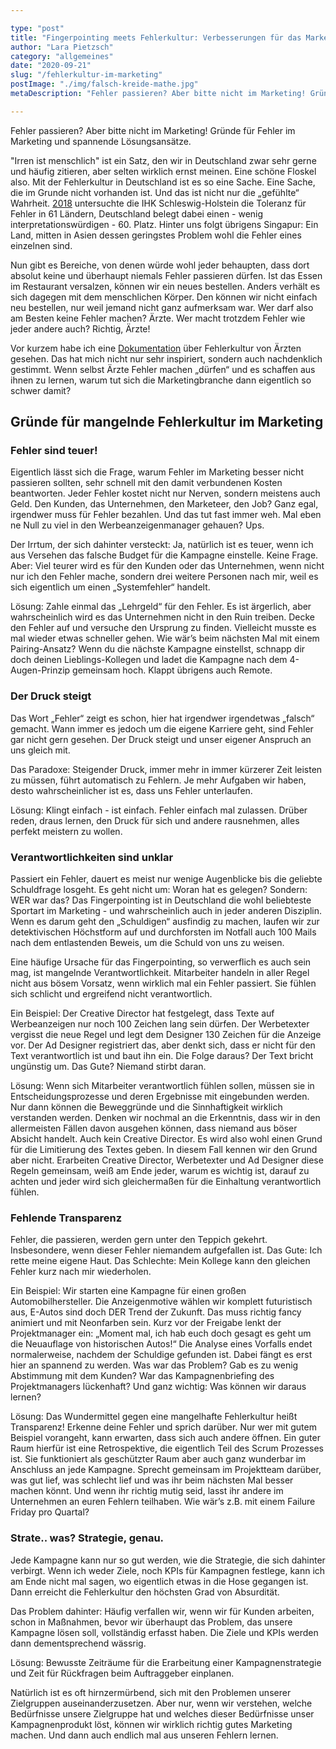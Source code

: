 ```yaml
---

type: "post"
title: "Fingerpointing meets Fehlerkultur: Verbesserungen für das Marketing"
author: "Lara Pietzsch"
category: "allgemeines"
date: "2020-09-21"
slug: "/fehlerkultur-im-marketing"
postImage: "./img/falsch-kreide-mathe.jpg"
metaDescription: "Fehler passieren? Aber bitte nicht im Marketing! Gründe für Fehler im Marketing und spannende Lösungsansätze"

---
```


Fehler passieren? Aber bitte nicht im Marketing! Gründe für Fehler im Marketing und spannende Lösungsansätze.

"Irren ist menschlich" ist ein Satz, den wir in Deutschland zwar sehr gerne und häufig zitieren, aber selten wirklich ernst meinen. Eine schöne Floskel also. Mit der Fehlerkultur in Deutschland ist es so eine Sache. Eine Sache, die im Grunde nicht vorhanden ist.
Und das ist nicht nur die „gefühlte“ Wahrheit. <a href="https://www.welt.de/wirtschaft/bilanz/article178370014/Unternehmensfuehrung-Deutschland-braucht-eine-neue-Fehlerkultur.html" target="_blank">2018</a> untersuchte die IHK Schleswig-Holstein die Toleranz für Fehler in 61 Ländern, Deutschland belegt dabei einen - wenig interpretationswürdigen - 60. Platz. Hinter uns folgt übrigens Singapur: Ein Land, mitten in Asien dessen geringstes Problem wohl die Fehler eines einzelnen sind. 

Nun gibt es Bereiche, von denen würde wohl jeder behaupten, dass dort absolut keine und überhaupt niemals Fehler passieren dürfen. Ist das Essen im Restaurant versalzen, können wir ein neues bestellen. Anders verhält es sich dagegen mit dem menschlichen Körper. Den können wir nicht einfach neu bestellen, nur weil jemand nicht ganz aufmerksam war. Wer darf also am Besten keine Fehler machen? Ärzte. Wer macht trotzdem Fehler wie jeder andere auch? Richtig, Ärzte! 

Vor kurzem habe ich eine <a href="https://www.youtube.com/watch?v=DJ0ai9YQJNQ" target="_blank">Dokumentation</a> über Fehlerkultur von Ärzten gesehen. Das hat mich nicht nur sehr inspiriert, sondern auch nachdenklich gestimmt. Wenn selbst Ärzte Fehler machen „dürfen“ und es schaffen aus ihnen zu lernen, warum tut sich die Marketingbranche dann eigentlich so schwer damit?

## Gründe für mangelnde Fehlerkultur im Marketing 

### Fehler sind teuer!
Eigentlich lässt sich die Frage, warum Fehler im Marketing besser nicht passieren sollten, sehr schnell mit den damit verbundenen Kosten beantworten. Jeder Fehler kostet nicht nur Nerven, sondern meistens auch Geld. Den Kunden, das Unternehmen, den Marketeer, den Job? Ganz egal, irgendwer muss für Fehler bezahlen. Und das tut fast immer weh. Mal eben ne Null zu viel in den Werbeanzeigenmanager gehauen? Ups. 

Der Irrtum, der sich dahinter versteckt: Ja, natürlich ist es teuer, wenn ich aus Versehen das falsche Budget für die Kampagne einstelle. Keine Frage. Aber: Viel teurer wird es für den Kunden oder das Unternehmen, wenn nicht nur ich den Fehler mache, sondern drei weitere Personen nach mir, weil es sich eigentlich um einen „Systemfehler“ handelt. 

Lösung: Zahle einmal das „Lehrgeld“ für den Fehler. Es ist ärgerlich, aber wahrscheinlich wird es das Unternehmen nicht in den Ruin treiben. Decke den Fehler auf und versuche den Ursprung zu finden. Vielleicht musste es mal wieder etwas schneller gehen. Wie wär’s beim nächsten Mal mit einem Pairing-Ansatz? Wenn du die nächste Kampagne einstellst, schnapp dir doch deinen Lieblings-Kollegen und ladet die Kampagne nach dem 4-Augen-Prinzip gemeinsam hoch. Klappt übrigens auch Remote.

### Der Druck steigt
Das Wort „Fehler“ zeigt es schon, hier hat irgendwer irgendetwas „falsch“ gemacht. Wann immer es jedoch um die eigene Karriere geht, sind Fehler gar nicht gern gesehen. Der Druck steigt und unser eigener Anspruch an uns gleich mit. 

Das Paradoxe: Steigender Druck, immer mehr in immer kürzerer Zeit leisten zu müssen, führt automatisch zu Fehlern. Je mehr Aufgaben wir haben, desto wahrscheinlicher ist es, dass uns Fehler unterlaufen. 

Lösung: Klingt einfach - ist einfach. Fehler einfach mal zulassen. Drüber reden, draus lernen, den Druck für sich und andere rausnehmen, alles perfekt meistern zu wollen.

### Verantwortlichkeiten sind unklar
Passiert ein Fehler, dauert es meist nur wenige Augenblicke bis die geliebte Schuldfrage losgeht. Es geht nicht um: Woran hat es gelegen? Sondern: WER war das? 
Das Fingerpointing ist in Deutschland die wohl beliebteste Sportart im Marketing - und wahrscheinlich auch in jeder anderen Disziplin. Wenn es darum geht den „Schuldigen“ ausfindig zu machen, laufen wir zur detektivischen Höchstform auf und durchforsten im Notfall auch 100 Mails nach dem entlastenden Beweis, um die Schuld von uns zu weisen. 

Eine häufige Ursache für das Fingerpointing, so verwerflich es auch sein mag, ist mangelnde Verantwortlichkeit. Mitarbeiter handeln in aller Regel nicht aus bösem Vorsatz, wenn wirklich mal ein Fehler passiert. Sie fühlen sich schlicht und ergreifend nicht verantwortlich. 

Ein Beispiel: Der Creative Director hat festgelegt, dass Texte auf Werbeanzeigen nur noch 100 Zeichen lang sein dürfen. Der Werbetexter vergisst die neue Regel und legt dem Designer 130 Zeichen für die Anzeige vor. Der Ad Designer registriert das, aber denkt sich, dass er nicht für den Text verantwortlich ist und baut ihn ein.
Die Folge daraus? Der Text bricht ungünstig um. Das Gute? Niemand stirbt daran.

Lösung: Wenn sich Mitarbeiter verantwortlich fühlen sollen, müssen sie in Entscheidungsprozesse und deren Ergebnisse mit eingebunden werden. Nur dann können die Beweggründe und die Sinnhaftigkeit wirklich verstanden werden. Denken wir nochmal an die Erkenntnis, dass wir in den allermeisten Fällen davon ausgehen können, dass niemand aus böser Absicht handelt. Auch kein Creative Director. Es wird also wohl einen Grund für die Limitierung des Textes geben. In diesem Fall kennen wir den Grund aber nicht. Erarbeiten Creative Director, Werbetexter und Ad Designer diese Regeln gemeinsam, weiß am Ende jeder, warum es wichtig ist, darauf zu achten und jeder wird sich gleichermaßen für die Einhaltung verantwortlich fühlen. 

### Fehlende Transparenz 
Fehler, die passieren, werden gern unter den Teppich gekehrt. Insbesondere, wenn dieser Fehler niemandem aufgefallen ist. Das Gute: Ich rette meine eigene Haut. Das Schlechte: Mein Kollege kann den gleichen Fehler kurz nach mir wiederholen. 

Ein Beispiel: Wir starten eine Kampagne für einen großen Automobilhersteller. Die Anzeigenmotive wählen wir komplett futuristisch aus, E-Autos sind doch DER Trend der Zukunft. Das muss richtig fancy animiert und mit Neonfarben sein. Kurz vor der Freigabe lenkt der Projektmanager ein: „Moment mal, ich hab euch doch gesagt es geht um die Neuauflage von historischen Autos!“ 
Die Analyse eines Vorfalls endet normalerweise, nachdem der Schuldige gefunden ist. Dabei fängt es erst hier an spannend zu werden. 
Was war das Problem? Gab es zu wenig Abstimmung mit dem Kunden? War das Kampagnenbriefing des Projektmanagers lückenhaft? Und ganz wichtig: Was können wir daraus lernen?

Lösung: Das Wundermittel gegen eine mangelhafte Fehlerkultur heißt Transparenz! Erkenne deine Fehler und sprich darüber. Nur wer mit gutem Beispiel vorangeht, kann erwarten, dass sich auch andere öffnen. Ein guter Raum hierfür ist eine Retrospektive, die eigentlich Teil des Scrum Prozesses ist. Sie funktioniert als geschützter Raum aber auch ganz wunderbar im Anschluss an jede Kampagne. Sprecht gemeinsam im Projektteam darüber, was gut lief, was schlecht lief und was ihr beim nächsten Mal besser machen könnt. Und wenn ihr richtig mutig seid, lasst ihr andere im Unternehmen an euren Fehlern teilhaben. Wie wär’s z.B. mit einem Failure Friday pro Quartal? 


### Strate.. was? Strategie, genau.
Jede Kampagne kann nur so gut werden, wie die Strategie, die sich dahinter verbirgt. Wenn ich weder Ziele, noch KPIs für Kampagnen festlege, kann ich am Ende nicht mal sagen, wo eigentlich etwas in die Hose gegangen ist. Dann erreicht die Fehlerkultur den höchsten Grad von Absurdität. 

Das Problem dahinter: Häufig verfallen wir, wenn wir für Kunden arbeiten, schon in Maßnahmen, bevor wir überhaupt das Problem, das unsere Kampagne lösen soll, vollständig erfasst haben. Die Ziele und KPIs werden dann dementsprechend wässrig.

Lösung: Bewusste Zeiträume für die Erarbeitung einer Kampagnenstrategie und Zeit für Rückfragen beim Auftraggeber einplanen. 

Natürlich ist es oft hirnzermürbend, sich mit den Problemen unserer Zielgruppen auseinanderzusetzen. Aber nur, wenn wir verstehen, welche Bedürfnisse unsere Zielgruppe hat und welches dieser Bedürfnisse unser Kampagnenprodukt löst, können wir wirklich richtig gutes Marketing machen. Und dann auch endlich mal aus unseren Fehlern lernen. 
